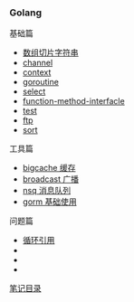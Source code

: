 ### Golang

基础篇

- [数组切片字符串](./base/array-slice-string/readme.md)
- [channel](./base/channel/readme.md)
- [context](./base/context/readme.md)
- [goroutine](./base/goroutine/readme.md)
- [select](./base/select/readme.md)
- [function-method-interfacle](./base/function-method-interface/readme.md)
- [test](./base/test/readme.md)
- [ftp](./base/ftp/readme.md)
- [sort](./base/sort/readme.md)

工具篇

- [bigcache 缓存](./tools/bigcache/)
- [broadcast 广播](./tools/broadcast/)
- [nsq 消息队列](./tools/nsq/)
- [gorm 基础使用](./tools/gorm_server/)

问题篇

- [循环引用](./QA/circularReference/readme.md)
- []()
- []()
- []()

[笔记目录](../../README.md)
